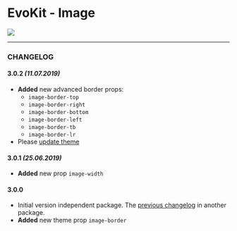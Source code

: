 [create_theme]: docs/base/theme

# EvoKit - Image

[![](https://img.shields.io/npm/v/evokit-image.svg)](https://www.npmjs.com/package/evokit-image)

---

### CHANGELOG

#### 3.0.2 *(11.07.2019)*

- **Added** new advanced border props:
    - `image-border-top`
    - `image-border-right`
    - `image-border-bottom`
    - `image-border-left`
    - `image-border-tb`
    - `image-border-lr`
- Please [update theme][create_theme]

#### 3.0.1 *(25.06.2019)*

- **Added** new prop `image-width`

#### 3.0.0

- Initial version independent package. The [previous changelog](packages/evokit/CHANGELOG.md) in another package.
- **Added** new theme prop `image-border`
